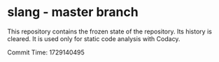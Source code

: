 # slang - master branch

This repository contains the frozen state of the repository.
Its history is cleared. It is used only for static code
analysis with Codacy.

Commit Time: 1729140495